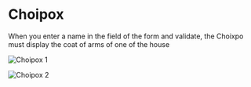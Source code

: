# Choipox

When you enter a name in the field of the form and validate, the Choixpo must display the coat of arms of one of the house

![Choipox 1](https://user-images.githubusercontent.com/57752666/198181792-e4fbf2d0-d7a2-42b0-b07b-6d59501c3210.JPG)

![Choipox 2](https://user-images.githubusercontent.com/57752666/198181797-5d49b59c-413b-4969-9108-85d19d54052b.JPG)
